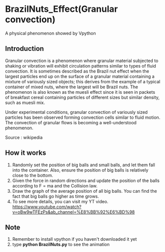 # BrazilNuts_Effect(Granular convection)
A physical phenomenon showed by Vpython
## Introduction ##
Granular convection is a phenomenon where granular material subjected to shaking or vibration will exhibit circulation patterns similar to types of fluid convection. It is sometimes described as the Brazil nut effect when the largest particles end up on the surface of a granular material containing a mixture of variously sized objects; this derives from the example of a typical container of mixed nuts, where the largest will be Brazil nuts. The phenomenon is also known as the muesli effect since it is seen in packets of breakfast cereal containing particles of different sizes but similar density, such as muesli mix.

Under experimental conditions, granular convection of variously sized particles has been observed forming convection cells similar to fluid motion. The convection of granular flows is becoming a well-understood phenomenon.

Source : wikipedia
## How it works ##
1. Randomly set the position of big balls and small balls, and let them fall into the container. Also, ensure the position of big balls is relatively close to the bottom.
2. Given the force in random directions and update the position of the balls according to F = ma and the Collision law.
3. Draw the graph of the average position of all big balls. You can find the fact that big balls go higher as time grows.
4. To see more details, you can visit my YT video. 
https://www.youtube.com/watch?v=oBw9wTFEzPs&ab_channel=%E8%BB%92%E6%BD%98
## Note ##
1. Remember to install vpython if you haven't downloaded it yet
2. type **python BrazilNuts.py** to see the animation
